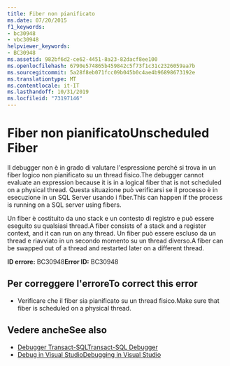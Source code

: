 ```yaml
---
title: Fiber non pianificato
ms.date: 07/20/2015
f1_keywords:
- bc30948
- vbc30948
helpviewer_keywords:
- BC30948
ms.assetid: 982bf6d2-ce62-4451-8a23-82dacf8ee100
ms.openlocfilehash: 6790e574865b459842c5f73f1c31c2326059aa7b
ms.sourcegitcommit: 5a28f8eb071fcc09b045b0c4ae4b96898673192e
ms.translationtype: MT
ms.contentlocale: it-IT
ms.lasthandoff: 10/31/2019
ms.locfileid: "73197146"
---
```

# <a name="unscheduled-fiber"></a><span data-ttu-id="d385e-102">Fiber non pianificato</span><span class="sxs-lookup"><span data-stu-id="d385e-102">Unscheduled Fiber</span></span>
<span data-ttu-id="d385e-103">Il debugger non è in grado di valutare l'espressione perché si trova in un fiber logico non pianificato su un thread fisico.</span><span class="sxs-lookup"><span data-stu-id="d385e-103">The debugger cannot evaluate an expression because it is in a logical fiber that is not scheduled on a physical thread.</span></span> <span data-ttu-id="d385e-104">Questa situazione può verificarsi se il processo è in esecuzione in un SQL Server usando i fiber.</span><span class="sxs-lookup"><span data-stu-id="d385e-104">This can happen if the process is running on a SQL server using fibers.</span></span>  
  
 <span data-ttu-id="d385e-105">Un fiber è costituito da uno stack e un contesto di registro e può essere eseguito su qualsiasi thread.</span><span class="sxs-lookup"><span data-stu-id="d385e-105">A fiber consists of a stack and a register context, and it can run on any thread.</span></span> <span data-ttu-id="d385e-106">Un fiber può essere escluso da un thread e riavviato in un secondo momento su un thread diverso.</span><span class="sxs-lookup"><span data-stu-id="d385e-106">A fiber can be swapped out of a thread and restarted later on a different thread.</span></span>  
  
 <span data-ttu-id="d385e-107">**ID errore:** BC30948</span><span class="sxs-lookup"><span data-stu-id="d385e-107">**Error ID:** BC30948</span></span>  
  
## <a name="to-correct-this-error"></a><span data-ttu-id="d385e-108">Per correggere l'errore</span><span class="sxs-lookup"><span data-stu-id="d385e-108">To correct this error</span></span>  
  
- <span data-ttu-id="d385e-109">Verificare che il fiber sia pianificato su un thread fisico.</span><span class="sxs-lookup"><span data-stu-id="d385e-109">Make sure that fiber is scheduled on a physical thread.</span></span>  
  
## <a name="see-also"></a><span data-ttu-id="d385e-110">Vedere anche</span><span class="sxs-lookup"><span data-stu-id="d385e-110">See also</span></span>

- [<span data-ttu-id="d385e-111">Debugger Transact-SQL</span><span class="sxs-lookup"><span data-stu-id="d385e-111">Transact-SQL Debugger</span></span>](/sql/ssms/scripting/transact-sql-debugger)
- [<span data-ttu-id="d385e-112">Debug in Visual Studio</span><span class="sxs-lookup"><span data-stu-id="d385e-112">Debugging in Visual Studio</span></span>](/visualstudio/debugger/debugger-feature-tour)
